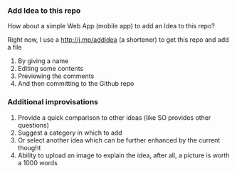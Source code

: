 ### Add Idea to this repo 

How about a simple Web App (mobile app) to add an Idea to this repo? 

Right now, I use a http://j.mp/addidea (a shortener) to get this repo and add a file 
1. By giving a name
2. Editing some contents
3. Previewing the comments 
4. And then committing to the Github repo

### Additional improvisations

1. Provide a quick comparison to other ideas (like SO provides other questions)
2. Suggest a category in which to add 
3. Or select another idea which can be further enhanced by the current thought
4. Ability to upload an image to explain the idea, after all, a picture is worth a 1000 words
